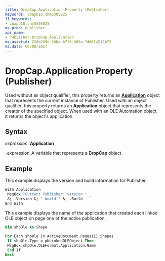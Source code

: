 ```yaml
---
title: DropCap.Application Property (Publisher)
keywords: vbapb10.chm5505025
f1_keywords:
- vbapb10.chm5505025
ms.prod: publisher
api_name:
- Publisher.DropCap.Application
ms.assetid: 220b269c-66ba-b7f3-309a-7d6614215b72
ms.date: 06/08/2017
---
```



# DropCap.Application Property (Publisher)

Used without an object qualifier, this property returns an **[Application](application-object-publisher.md)** object that represents the current instance of Publisher. Used with an object qualifier, this property returns an **Application** object that represents the creator of the specified object. When used with an OLE Automation object, it returns the object's application.


## Syntax

 _expression_. **Application**

 _expression_A variable that represents a **DropCap** object.


## Example

This example displays the version and build information for Publisher.


```vb
With Application 
 MsgBox "Current Publisher: version " _ 
 &; .Version &; " build " &; .Build 
End With
```

This example displays the name of the application that created each linked OLE object on page one of the active publication.




```vb
Dim shpOle As Shape 
 
For Each shpOle In ActiveDocument.Pages(1).Shapes 
 If shpOle.Type = pbLinkedOLEObject Then 
 MsgBox shpOle.OLEFormat.Application.Name 
 End If 
Next
```


